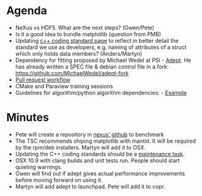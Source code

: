 Agenda
======
* NeXus vs HDF5. What are the next steps? (Owen/Pete)
* Is it a good idea to bundle matplotlib (question from PMB)
* Updating [c++ coding standard page](http://www.mantidproject.org/C%2B%2B_Coding_Standards) to reflect in better detail the standard we use as developers, e.g. naming of attributes of a struct which only holds data members? (Anders/Martyn)
* Dependency for fitting proposed by Michael Wedel at PSI - [Adept](http://www.met.reading.ac.uk/clouds/adept/). He has already written a SPEC file & debian control file in a fork: https://github.com/MichaelWedel/adept-fork
* [Pull request workflow](https://github.com/mantidproject/documents/blob/master/Design/PullRequests.md)
* CMake and Paraview training sessions
* Guidelines for algorithm/python algorithm dependencies: -  [Example](http://trac.mantidproject.org/mantid/ticket/10341)

Minutes
=======
* Pete will create a repository in [nexus' github](https://github.com/nexusformat/) to benchmark
* The TSC recommends shiping matplotlib with mantid. It will be required by the rpm/deb installers. Martyn will add it to OSX.
* Updating the C++ coding standards should be a [maintenance task](https://github.com/mantidproject/documents/blob/master/Project-Management/TechnicalSteeringCommittee/reports/MaintenanceTasks.md).
* OSX 10.9 with clang builds and unit tests run. People should start quieting warnings.
* Owen will find out if adept gives actual performance improvements before moving forward on using it.
* Martyn will add adept to launchpad. Pete will add it to copr.
